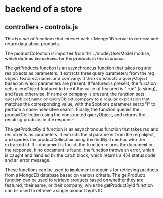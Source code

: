 # backend of a store

## controllers - controls.js

This is a set of functions that interact with a MongoDB server to retrieve and return data about products.

The productCollection is imported from the ../model/UserModel module, which defines the schema for the products in the database.

The getProducts function is an asynchronous function that takes req and res objects as parameters. It extracts three query parameters from the req object: featured, name, and company. It then constructs a queryObject based on which parameters are present. If featured is present, the function sets queryObject.featured to true if the value of featured is "true" (a string), and false otherwise. If name or company is present, the function sets queryObject.name or queryObject.company to a regular expression that matches the corresponding value, with the $options parameter set to "i" to perform a case-insensitive search. Finally, the function queries the productCollection using the constructed queryObject, and returns the resulting products in the response.

The getProductById function is an asynchronous function that takes req and res objects as parameters. It extracts the id parameter from the req object, and queries the productCollection using the findById method with the extracted id. If a document is found, the function returns the document in the response. If no document is found, the function throws an error, which is caught and handled by the catch block, which returns a 404 status code and an error message.

These functions can be used to implement endpoints for retrieving products from a MongoDB database based on various criteria. The getProducts function can be used to retrieve products based on whether they are featured, their name, or their company, while the getProductById function can be used to retrieve a single product by its ID.